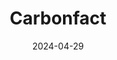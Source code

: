 ---  
layout: startup_page  
title: "Carbonfact"  
id: "carbonfact.com"  
permalink: "/carbonfactcarbonfact.com04292024/"  
website: "https://www.carbonfact.com/"  
funding_round: "Series A"  
funding_amount: "$15M"  
investors: "Alven, Headline, Y Combinator"  
about: "Carbonfact provides a carbon management and reporting tool exclusively for the fashion industry. It helps companies track their scope 1, 2, and 3 emissions, providing granular data and insights at the product level to improve sustainability efforts. The platform allows for 'what-if' scenarios to optimize environmental impact."  
markets: "Fashion, Sustainability, Carbon Accounting"  
hq: "Paris, Ile-de-France, France"  
founded_year: "2021"  
linkedin: "https://www.linkedin.com/company/carbonfact"  
twitter: "https://twitter.com/carbonfact"  
instagram: ""  
facebook: ""  
crunchbase: "https://www.crunchbase.com/organization/carbonfact"  
pitchbook: "https://pitchbook.com/profiles/company/481266-82"  

date_display: "29-Apr-2024"  
date: "2024-04-29"

# SEO Optimization  
meta_title: "Carbonfact - Series A Funding ($15M)"  
meta_description: "Carbonfact, Carbonfact provides a carbon management and reporting tool exclusively for the fashion industry. It helps companies track their scope 1, 2, and 3 emis..."  
meta_keywords: "Carbonfact, Fashion, Sustainability, Carbon Accounting, Series A funding"  
canonical_url: "https://startup.projectstartups.com/carbonfactcarbonfact.com04292024/"  
---